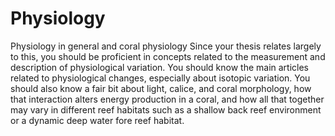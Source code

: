 # Physiology

Physiology in general and coral physiology   Since your thesis relates largely to this, you should be proficient in concepts related to the measurement and description of physiological variation. You should know the main articles related to physiological changes, especially about isotopic variation. You should also know a fair bit about light, calice, and coral morphology, how that interaction alters energy production in a coral, and how all that together may vary in different reef habitats such as a shallow back reef environment or a dynamic deep water fore reef habitat.
